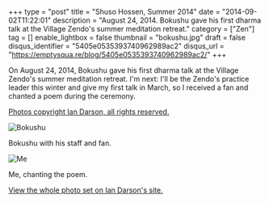 +++
type = "post"
title = "Shuso Hossen, Summer 2014"
date = "2014-09-02T11:22:01"
description = "August 24, 2014. Bokushu gave his first dharma talk at the Village Zendo's summer meditation retreat."
category = ["Zen"]
tag = []
enable_lightbox = false
thumbnail = "bokushu.jpg"
draft = false
disqus_identifier = "5405e0535393740962989ac2"
disqus_url = "https://emptysqua.re/blog/5405e0535393740962989ac2/"
+++

<p>On August 24, 2014, Bokushu gave his first dharma talk at the Village Zendo's summer meditation retreat. I'm next: I'll be the Zendo's practice leader this winter and give my first talk in March, so I received a fan and chanted a poem during the ceremony.</p>
<p><a href="http://www.iandarson.com/">Photos copyright Ian Darson, all rights reserved.</a></p>
<p><img style="display:block; margin-left:auto; margin-right:auto;" src="bokushu.jpg" alt="Bokushu" title="Bokushu" /></p>
<p>Bokushu with his staff and fan.</p>
<p><img style="display:block; margin-left:auto; margin-right:auto;" src="me.jpg" alt="Me" title="Me" /></p>
<p>Me, chanting the poem.</p>
<p><a href="http://www.iandarson.com/p546749916/e2d7793e6">View the whole photo set on Ian Darson's site.</a></p>
